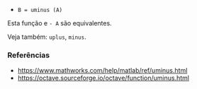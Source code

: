 - `B = uminus (A)`

Esta função e `- A` são equivalentes.

Veja também: `uplus`, `minus`.

### Referências

- https://www.mathworks.com/help/matlab/ref/uminus.html
- https://octave.sourceforge.io/octave/function/uminus.html
